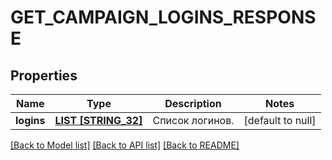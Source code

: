 # GET_CAMPAIGN_LOGINS_RESPONSE

## Properties
Name | Type | Description | Notes
------------ | ------------- | ------------- | -------------
**logins** | [**LIST [STRING_32]**](STRING_32.md) | Список логинов. | [default to null]

[[Back to Model list]](../README.md#documentation-for-models) [[Back to API list]](../README.md#documentation-for-api-endpoints) [[Back to README]](../README.md)


